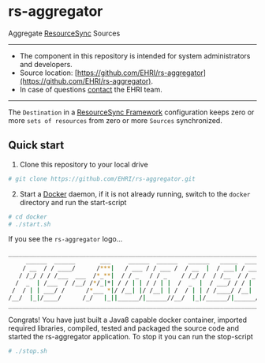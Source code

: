 # rs-aggregator
Aggregate [ResourceSync](http://www.openarchives.org/rs/1.0.9/resourcesync) Sources

---
- The component in this repository is intended for system administrators and developers.
- Source location: [https://github.com/EHRI/rs-aggregator](https://github.com/EHRI/rs-aggregator).
- In case of questions [contact](https://github.com/EHRI/rs-aggregator/issues/new) the EHRI team.

---

The `Destination` in a 
[ResourceSync Framework](http://www.openarchives.org/rs/1.0.9/resourcesync) configuration keeps zero or 
more `sets of resources` from zero or more `Sources` synchronized.

## Quick start

1. Clone this repository to your local drive
```bash
# git clone https://github.com/EHRI/rs-aggregator.git
```
2. Start a [Docker](https://www.docker.com/) daemon, if it is not already running, switch to the 
 `docker` directory and run the start-script
```bash
# cd docker
# ./start.sh
```
If you see the `rs-aggregator` logo...
```bash
_________________________________________________________________________________________________________
     ______  ______       ___     ______  ______   ______   _____  _____    ___________   ______   ______
    / __  / / ____/      /***|   / ___ / / ___ /  / __  |  / ___| / ___/   /   ___  ___| / __   | / __  |
   / /_/ / / /___  ___  /*_**|  / / _   / / _    / /_/ /  / /__  / / _    / _  |  | |   / /  / / / /_/ / 
  /  _  | /___  / /__/ /*/_|*| / / | | / / | |  /  _  |  / ___/ / / | |  / /_| |  | |  / /  / / /  _  |  
 /  / | | ___/ /      /*___ *|/ /__| |/ /__| | /  / | | / /____/ /__| | / ___  |  | | / /__/ / /  / | |  
/__/  |_|/____/      /_/   |_||______/|______//__/  |_|/______/|______//_/   |_|  |_| |_____/ /__/  |_|  
__________________________________________________________________________________________________________
```
Congrats! You have just built a Java8 capable docker container, imported required libraries,
compiled, tested and packaged the source code and started the rs-aggregator application.
To stop it you can run the stop-script
```bash
# ./stop.sh
```